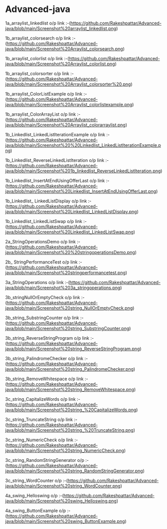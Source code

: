 # Advanced-java

1a_arraylist_linkedlist o/p link :-(https://github.com/Rakeshpattar/Advanced-java/blob/main/Screenshot%20arraylist_linkedlist.png)

1b_arraylist_colorsearch o/p link :-(https://github.com/Rakeshpattar/Advanced-java/blob/main/Screenshot%20Arraylist_colorsearch.png)

1b_arraylist_colorlist o/p link :-(https://github.com/Rakeshpattar/Advanced-java/blob/main/Screenshot%20Arraylist_colorlist.png)

1b_arraylist_colorsorter o/p link :-(https://github.com/Rakeshpattar/Advanced-java/blob/main/Screenshot%20Arraylist_colorsorter%20.png)

1b_arraylist_ColorListExample o/p link :-(https://github.com/Rakeshpattar/Advanced-java/blob/main/Screenshot%20Arraylist_colorlistexample.png)

1b_arraylist_ColorArrayList o/p link :-(https://github.com/Rakeshpattar/Advanced-java/blob/main/Screenshot%20Arraylist_colorarraylist.png)

1b_Linkedlist_LinkedListIterationExample o/p link :-(https://github.com/Rakeshpattar/Advanced-java/blob/main/Screenshot%20%20Linkedlist_LinkedListIterationExample.png)

1b_Linkedlist_ReverseLinkedListIteration o/p link :-(https://github.com/Rakeshpattar/Advanced-java/blob/main/Screenshot%201b_linkedlist_ReverseLinkedListIteration.png)

1b_Linkedlist_InsertAtEndUsingOfferLast o/p link :-(https://github.com/Rakeshpattar/Advanced-java/blob/main/Screenshot%20Linkedlist_InsertAtEndUsingOfferLast.png)

1b_Linkedlist_ LinkedListDisplay o/p link :-(https://github.com/Rakeshpattar/Advanced-java/blob/main/Screenshot%20Linkedlist_LinkedListDisplay.png)

1b_Linkedlist_LinkedListSwap o/p link :-(https://github.com/Rakeshpattar/Advanced-java/blob/main/Screenshot%20Linkedlist_LinkedListSwap.png)

2a_StringOperationsDemo o/p link :-(https://github.com/Rakeshpattar/Advanced-java/blob/main/Screenshot%20%20stringoperationsDemo.png)

2b_ StringPerformanceTest o/p link :-(https://github.com/Rakeshpattar/Advanced-java/blob/main/Screenshot%20stringperformancetest.png)

3a_StringOperations o/p link :-(https://github.com/Rakeshpattar/Advanced-java/blob/main/Screenshot%203a_stringoperations.png)

3b_stringNullOrEmptyCheck o/p link :-(https://github.com/Rakeshpattar/Advanced-java/blob/main/Screenshot%20string_NullOrEmptyCheck.png)

3b_string_SubstringCounter o/p link :-(https://github.com/Rakeshpattar/Advanced-java/blob/main/Screenshot%20string_SubstringCounter.png)

3b_string_ReverseStringProgram o/p link :-(https://github.com/Rakeshpattar/Advanced-java/blob/main/Screenshot%20string_ReverseStringProgram.png)

3b_string_PalindromeChecker o/p link :-(https://github.com/Rakeshpattar/Advanced-java/blob/main/Screenshot%20string_PalindromeChecker.png)

3b_string_RemoveWhitespace o/p link :-(https://github.com/Rakeshpattar/Advanced-java/blob/main/Screenshot%20string_RemoveWhitespace.png)

3c_string_CapitalizeWords o/p link :-(https://github.com/Rakeshpattar/Advanced-java/blob/main/Screenshot%20string_%20CapitalizeWords.png)

3c_string_TruncateString o/p link :-(https://github.com/Rakeshpattar/Advanced-java/blob/main/Screenshot%20string_%20TruncateString.png)

3c_string_NumericCheck o/p link :-(https://github.com/Rakeshpattar/Advanced-java/blob/main/Screenshot%20string_NumericCheck.png)

3c_string_RandomStringGenerator o/p :-(https://github.com/Rakeshpattar/Advanced-java/blob/main/Screenshot%20string_RandomStringGenerator.png)

3c_string_WordCounter o/p :-(https://github.com/Rakeshpattar/Advanced-java/blob/main/Screenshot%20string_WordCounter.png)

4a_swing_Helloswing o/p :-(https://github.com/Rakeshpattar/Advanced-java/blob/main/Screenshot%20swing_Helloswing.png)

4a_swing_ButtonExample o/p :-(https://github.com/Rakeshpattar/Advanced-java/blob/main/Screenshot%20swing_ButtonExample.png)
